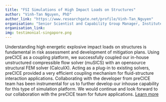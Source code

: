 ```yaml
---
title: "FSI Simulations of High Impact Loads on Structures"
author: "Vinh-Tan Nguyen, PhD"
author_link: "https://www.researchgate.net/profile/Vinh-Tan_Nguyen"
organisation: "Senior Scientist and Capability Group Manager, Institute of High Performance Computing, A*STAR, Singapore"
organisation_link:
img: testimonial-singapore.png
---
```

Understanding high energetic explosive impact loads on structures is fundamental in risk assessment and development of mitigation plans.
Using preCICE as a coupling platform, we successfully coupled our in-house unstructured compressible flow solver (muSICS) with an opensource structural FEM solver (CalculiX).
Acting as a plug-in to existing solvers, preCICE provided a very efficient coupling mechanism for fluid-structure interaction applications.
Collaborating with the developer from preCICE team has been instrumental for us to further develop our inhouse capability for this type of simulation platform.
We would continue and look forward to our collaboration with the preCICE team for future applications.
[Learn more](http://www.sciencedirect.com/science/article/pii/S0734743X15000172)

